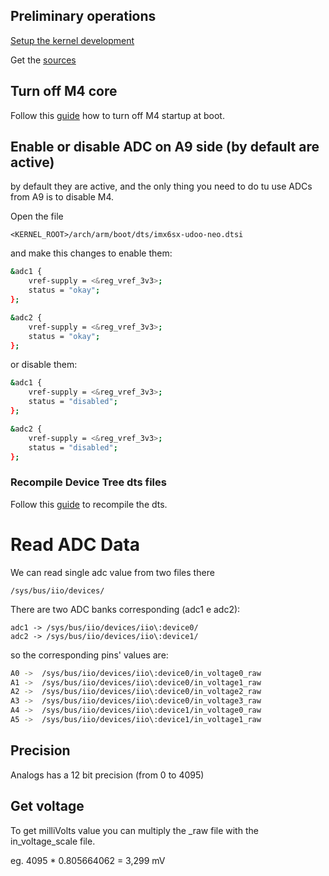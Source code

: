 ## Preliminary operations
[Setup the kernel development](http://www.udoo.org/docs-neo/Kernel_Hacking/Setup_kernel_dev_environment.html)
 
Get the [sources](http://www.udoo.org/docs-neo/Kernel_Hacking/Get_the_sources.html)

## Turn off M4 core
Follow this [guide](http://www.udoo.org/docs-neo/Advanced_Hardware_Operations/Turn_off_M4_Arduino_core.html) how to turn off M4 startup at boot.


## Enable or disable ADC on A9 side (by default are active)
by default they are active, and the only thing you need to do tu use ADCs from A9 is to disable M4.


Open the file 

    <KERNEL_ROOT>/arch/arm/boot/dts/imx6sx-udoo-neo.dtsi
    
and make this changes to enable them:

``` bash
&adc1 {
    vref-supply = <&reg_vref_3v3>;
    status = "okay";
};

&adc2 {
    vref-supply = <&reg_vref_3v3>;
    status = "okay";
};
```

    
or disable them:

``` bash
&adc1 {
    vref-supply = <&reg_vref_3v3>;
    status = "disabled";
};

&adc2 {
    vref-supply = <&reg_vref_3v3>;
    status = "disabled";
};
```

### Recompile Device Tree dts files
Follow this [guide](http://www.udoo.org/docs-neo/Kernel_Hacking/Compile_the_kernel.html) to recompile the dts.


# Read ADC Data
We can read single adc value from two files there 

    /sys/bus/iio/devices/


There are two ADC banks corresponding (adc1 e adc2):

    adc1 -> /sys/bus/iio/devices/iio\:device0/
    adc2 -> /sys/bus/iio/devices/iio\:device1/

so the corresponding pins' values are:

``` bash
A0 ->  /sys/bus/iio/devices/iio\:device0/in_voltage0_raw
A1 ->  /sys/bus/iio/devices/iio\:device0/in_voltage1_raw
A2 ->  /sys/bus/iio/devices/iio\:device0/in_voltage2_raw
A3 ->  /sys/bus/iio/devices/iio\:device0/in_voltage3_raw
A4 ->  /sys/bus/iio/devices/iio\:device1/in_voltage0_raw
A5 ->  /sys/bus/iio/devices/iio\:device1/in_voltage1_raw
```

## Precision 
Analogs has a 12 bit precision (from 0 to 4095)

## Get voltage
To get milliVolts value you can multiply the \_raw file with the in\_voltage\_scale file.

eg. 4095 * 0.805664062 = 3,299 mV
